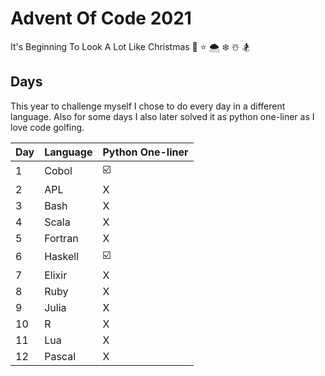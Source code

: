 # Advent Of Code 2021
It's Beginning To Look A Lot Like Christmas 
🎄 ⭐️ 🌨 ❄️ ☃️ 🏂

## Days

This year to challenge myself I chose to do every day in a different language. Also for some days I also later solved it as python one-liner as I love code golfing.

Day | Language  | Python One-liner
--- | ---       | ----
1   | Cobol     | ☑️
2   | APL       | X
3   | Bash      | X
4   | Scala     | X
5   | Fortran   | X
6   | Haskell   | ☑️
7   | Elixir    | X
8   | Ruby      | X
9   | Julia     | X
10  | R         | X
11  | Lua       | X
12  | Pascal    | X